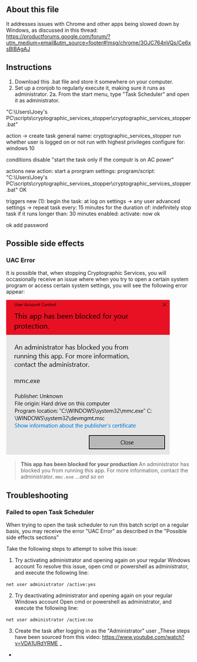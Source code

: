 ## About this file
It addresses issues with Chrome and other apps being slowed down by Windows, as discussed in this thread: 
https://productforums.google.com/forum/?utm_medium=email&utm_source=footer#!msg/chrome/3OJC764nVQs/Ce6xsBlBAgAJ

## Instructions
1. Download this .bat file and store it somewhere on your computer.
2. Set up a cronjob to regularly execute it, making sure it runs as administrator.
  2a. From the start menu, type "Task Scheduler" and open it as administrator.

"C:\Users\Joey's PC\scripts\cryptographic_services_stopper\cryptographic_services_stopper.bat"

action -> create task
general
name: cryptographic_services_stopper
run whether user is logged on or not
run with highest privileges
configure for: windows 10

conditions
disable "start the task only if the computr is on AC power"

actions
new
action: start a prorgram
settings: program/script: "C:\Users\Joey's PC\scripts\cryptographic_services_stopper\cryptographic_services_stopper.bat"
OK

triggers
new (1):
begin the task: at log on
settings -> any user
advanced settings ->
repeat task every: 15 minutes
for the duration of: indefinitely
stop task if it runs longer than: 30 minutes
enabled:
activate: now
ok

ok
add password


## Possible side effects
### UAC Error
It is possible that, when stopping Cryptographic Services, you will occasionally receive an issue where when you try to open a certain system program or access certain system settings, you will see the following error appear:

![uac_error.png](docs/static/uac_error.png)

> **This app has been blocked for your production**
> An administrator has blocked you from running this app. For more information, contact the administrator.
> `mmc.exe`
_...and so on_

## Troubleshooting
### Failed to open Task Scheduler
When trying to open the task scheduler to run this batch script on a regular basis, you may receive the error "UAC Error" as described in the "Possible side effects sections"

Take the following steps to attempt to solve this issue:
1. Try activating administrator and opening again on your regular Windows account
To resolve this issue, open cmd or powershell as administrator, and execute the following line:

`net user administrator /active:yes`

2. Try deactivating administrator and opening again on your regular Windows account
Open cmd or powershell as administrator, and execute the following line:

`net user administrator /active:no`

3. Create the task after logging in as the "Administrator" user
_These steps have been sourced from this video: https://www.youtube.com/watch?v=VDA1URdYRME _

- 
